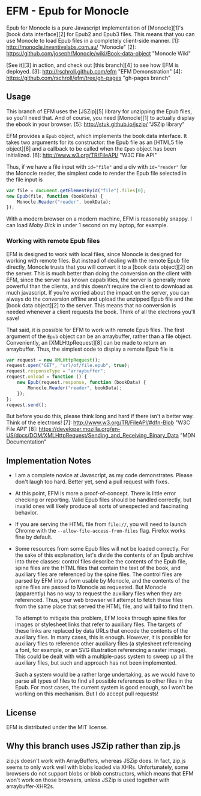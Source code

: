 EFM - Epub for Monocle
======================
Epub for Monocle is a pure Javascript implementation of [Monocle][1]'s
[book data interface][2] for Epub2 and Epub3 files.  This means that you
can use Monocle to load Epub files in a completely client-side manner.
[1]: http://monocle.inventivelabs.com.au/ "Monocle"
[2]: https://github.com/joseph/Monocle/wiki/Book-data-object "Monocle Wiki"

[See it][3] in action, and check out [this branch][4] to see how EFM is
deployed.
[3]: http://rschroll.github.com/efm "EFM Demonstration"
[4]: https://github.com/rschroll/efm/tree/gh-pages "gh-pages branch"

Usage
-----
This branch of EFM uses the [JSZip][5] library for unzipping the Epub files, 
so you'll need that.  And of course, you need [Monocle][1] to actually display
the ebook in your browser.
[5]: http://stuk.github.io/jszip/ "JSZip library"

EFM provides a `Epub` object, which implements the book data interface.  It
takes two arguments for its constructor: the Epub file as an [HTML5 file
object][6] and a callback to be called when the `Epub` object has been
initialized.
[6]: http://www.w3.org/TR/FileAPI/ "W3C File API"

Thus, if we have a file input with `id="file"` and a div with `id="reader"`
for the Monocle reader, the simplest code to render the Epub file selected
in the file input is
```javascript
var file = document.getElementById("file").files[0];
new Epub(file, function (bookData) {
    Monocle.Reader("reader", bookData);
});
```
With a modern browser on a modern machine, EFM is reasonably snappy.  I can
load _Moby Dick_ in under 1 second on my laptop, for example.

### Working with remote Epub files

EFM is designed to work with local files, since Monocle is designed for
working with remote files.  But instead of dealing with the remote Epub
file directly, Monocle trusts that you will convert it to a [book data
object][2] on the server.  This is much better than doing the conversion
on the client with EFM, since the server has known capabilities, the server
is generally more powerful than the clients, and this doesn't require the
client to download as much javascript.  If you're worried about the impact
on the server, you can always do the conversion offline and upload the
unzipped Epub file and the [book data object][2] to the server.  This means
that no conversion is needed whenever a client requests the book.  Think
of all the electrons you'll save!

That said, it is possible for EFM to work with remote Epub files.  The
first argument of the `Epub` object can be an arraybuffer, rather than
a file object.  Conveniently, an [XMLHttpRequest][8] can be made to return
an arraybuffer.  Thus, the simplest code to display a remote Epub file is
```javascript
var request = new XMLHttpRequest();
request.open("GET", "url/of/file.epub", true);
request.responseType = "arraybuffer";
request.onload = function () {
    new Epub(request.response, function (bookData) {
        Monocle.Reader("reader", bookData);
    });
};
request.send();
```
But before you do this, please think long and hard if there isn't a better
way.  Think of the electrons!
[7]: http://www.w3.org/TR/FileAPI/#dfn-Blob "W3C File API"
[8]: https://developer.mozilla.org/en-US/docs/DOM/XMLHttpRequest/Sending_and_Receiving_Binary_Data "MDN Documentation"

Implementation Notes
--------------------
* I am a complete novice at Javascript, as my code demonstrates.  Please
  don't laugh too hard.  Better yet, send a pull request with fixes.

* At this point, EFM is more a proof-of-concept.  There is little error
  checking or reporting.  Valid Epub files should be handled correctly,
  but invalid ones will likely produce all sorts of unexpected and
  fascinating behavior.

* If you are serving the HTML file from `file://`, you will need to
  launch Chrome with the `--allow-file-access-from-files` flag. Firefox
  works fine by default.

* Some resources from some Epub files will not be loaded correctly.  For
  the sake of this explanation, let's divide the contents of an Epub
  archive into three classes: control files describe the contents of the
  Epub file, spine files are the HTML files that contain the text of the
  book, and auxiliary files are referenced by the spine files.  The
  control files are parsed by EFM into a form usable by Monocle, and the
  contents of the spine files are passed to Monocle as requested.  But
  Monocle (apparently) has no way to request the auxiliary files when
  they are referenced.  Thus, your web browser will attempt to fetch
  these files from the same place that served the HTML file, and will
  fail to find them.

  To attempt to mitigate this problem, EFM looks through spine files for
  images or stylesheet links that refer to auxiliary files.  The targets
  of these links are replaced by data URLs that encode the contents of
  the auxiliary files.  In many cases, this is enough.  However, it is
  possible for auxiliary files to reference other auxiliary files (a
  stylesheet referencing a font, for example, or an SVG illustration
  referencing a raster image).  This could be dealt with with a 
  multiple-pass system to sweep up all the auxiliary files, but such
  and approach has not been implemented.
  
  Such a system would be a rather large undertaking, as we would have
  to parse all types of files to find all possible references to other
  files in the Epub.  For most cases, the current system is good enough,
  so I won't be working on this mechanism.  But I do accept pull requests!

License
-------
EFM is distributed under the MIT license.


Why this branch uses JSZip rather than zip.js
-------
zip.js doesn't work with ArrayBuffers, whereas JSZip does. In fact, zip.js
seems to only work well with blobs loaded via XHRs. Unfortunately, some browsers
do not support blobs or blob constructors, which means that EFM won't work on
those browsers, unless JSZip is used together with arraybuffer-XHR2s.

